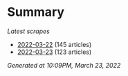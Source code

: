 # Summary
*Latest scrapes*
* [2022-03-22](https://github.com/nuuuwan/news_lk/blob/data/news_lk.2022-03-22.json) (145 articles)
* [2022-03-23](https://github.com/nuuuwan/news_lk/blob/data/news_lk.2022-03-23.json) (123 articles)

*Generated at 10:09PM, March 23, 2022*